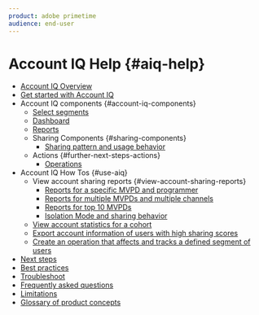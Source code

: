 ```yaml
---
product: adobe primetime
audience: end-user
---
```

# Account IQ Help {#aiq-help}

+ [Account IQ Overview](/help/AccountIQ/home.md)
+ [Get started with Account IQ](/help/AccountIQ/get-started.md)
+ Account IQ components {#account-iq-components}
  + [Select segments](/help/AccountIQ/select-segments.md)
  + [Dashboard](/help/AccountIQ/dashboard.md)
  + [Reports](/help/AccountIQ/reports.md)
  + Sharing Components {#sharing-components}
    + [Sharing pattern and usage behavior](/help/AccountIQ/usage-patterns.md)
  + Actions {#further-next-steps-actions}
    + [Operations](/help/AccountIQ/operations.md) 
+ Account IQ How Tos {#use-aiq}
  + View account sharing reports {#view-account-sharing-reports}
    + [Reports for a specific MVPD and programmer](/help/AccountIQ/reports-for-specific-mvpds.md)
    + [Reports for multiple MVPDs and multiple channels](/help/AccountIQ/multiple-mvpd-prog-rep.md)
    + [Reports for top 10 MVPDs](/help/AccountIQ/top-10-mvpd-reports.md)
    + [Isolation Mode and sharing behavior](/help/AccountIQ/isolation-mode.md)
  + [View account statistics for a cohort](/help/AccountIQ/cohort-statistics.md)
  + [Export account information of users with high sharing scores](/help/AccountIQ/export-acc-information.md)
  + [Create an operation that affects and tracks a defined segment of users](/help/AccountIQ/operation-affecting-user-segment.md)
+ [Next steps](/help/AccountIQ/next-steps.md)
+ [Best practices](/help/AccountIQ/best-practices.md)
+ [Troubleshoot](/help/AccountIQ/troubleshoot.md)
+ [Frequently asked questions](/help/AccountIQ/faq.md)
+ [Limitations](/help/AccountIQ/limitations.md)
+ [Glossary of product concepts](/help/AccountIQ/product-concepts.md)
